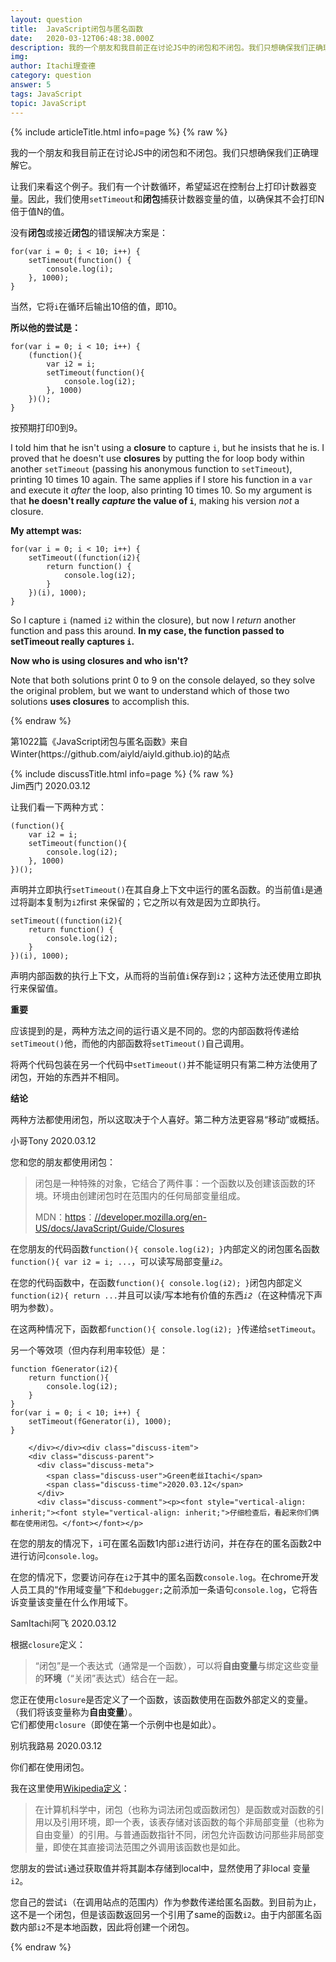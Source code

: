 ```yaml
---
layout: question
title:  JavaScript闭包与匿名函数
date:   2020-03-12T06:48:38.000Z
description: 我的一个朋友和我目前正在讨论JS中的闭包和不闭包。我们只想确保我们正确理解它。让我们来看这个例子。我们有一个计数循环，希望延迟在控制台上打印计数器变量...
img: 
author: Itachi理查德
category: question
answer: 5
tags: JavaScript
topic: JavaScript
---
```

<div class="article-root">
  <div class="article">
    {% include articleTitle.html info=page %}
    {% raw %}
    <div class="article-content"><p><font style="vertical-align: inherit;"><font style="vertical-align: inherit;">我的一个朋友和我目前正在讨论JS中的闭包和不闭包。</font><font style="vertical-align: inherit;">我们只想确保我们正确理解它。</font></font></p>

<p><font style="vertical-align: inherit;"><font style="vertical-align: inherit;">让我们来看这个例子。</font><font style="vertical-align: inherit;">我们有一个计数循环，希望延迟在控制台上打印计数器变量。</font><font style="vertical-align: inherit;">因此，我们使用</font></font><code>setTimeout</code><font style="vertical-align: inherit;"><font style="vertical-align: inherit;">和</font></font><strong><font style="vertical-align: inherit;"><font style="vertical-align: inherit;">闭包</font></font></strong><font style="vertical-align: inherit;"><font style="vertical-align: inherit;">捕获计数器变量的值，以确保其不会打印N倍于值N的值。</font></font></p>

<p><font style="vertical-align: inherit;"><font style="vertical-align: inherit;">没有</font></font><strong><font style="vertical-align: inherit;"><font style="vertical-align: inherit;">闭包</font></font></strong><font style="vertical-align: inherit;"><font style="vertical-align: inherit;">或接近</font></font><strong><font style="vertical-align: inherit;"><font style="vertical-align: inherit;">闭包</font></font></strong><font style="vertical-align: inherit;"><font style="vertical-align: inherit;">的错误解决方案</font><font style="vertical-align: inherit;">是：</font></font></p>

<pre><code>for(var i = 0; i &lt; 10; i++) {<font></font>
    setTimeout(function() {<font></font>
        console.log(i);<font></font>
    }, 1000);<font></font>
}<font></font>
</code></pre>

<p><font style="vertical-align: inherit;"><font style="vertical-align: inherit;">当然，它将</font></font><code>i</code><font style="vertical-align: inherit;"><font style="vertical-align: inherit;">在循环后</font><font style="vertical-align: inherit;">输出10倍的值</font><font style="vertical-align: inherit;">，即10。</font></font></p>

<p><strong><font style="vertical-align: inherit;"><font style="vertical-align: inherit;">所以他的尝试是：</font></font></strong></p>

<pre><code>for(var i = 0; i &lt; 10; i++) {<font></font>
    (function(){<font></font>
        var i2 = i;<font></font>
        setTimeout(function(){<font></font>
            console.log(i2);<font></font>
        }, 1000)<font></font>
    })();<font></font>
}<font></font>
</code></pre>

<p><font style="vertical-align: inherit;"><font style="vertical-align: inherit;">按预期打印0到9。</font></font></p>

<p>I told him that he isn't using a <strong>closure</strong> to capture <code>i</code>, but he insists that he is. I proved that he doesn't use <strong>closures</strong> by putting the for loop body within another <code>setTimeout</code> (passing his anonymous function to <code>setTimeout</code>), printing 10 times 10 again. The same applies if I store his function in a <code>var</code> and execute it <em>after</em> the loop, also printing 10 times 10. So my argument is that <strong>he doesn't really <em>capture</em> the value of <code>i</code></strong>, making his version <em>not</em> a closure.</p>

<p><strong>My attempt was:</strong></p>

<pre><code>for(var i = 0; i &lt; 10; i++) {<font></font>
    setTimeout((function(i2){<font></font>
        return function() {<font></font>
            console.log(i2);<font></font>
        }<font></font>
    })(i), 1000);<font></font>
}<font></font>
</code></pre>

<p>So I capture <code>i</code> (named <code>i2</code> within the closure), but now I <em>return</em> another function and pass this around. <strong>In my case, the function passed to setTimeout really captures <code>i</code>.</strong></p>

<p><strong>Now who is using closures and who isn't?</strong></p>

<p>Note that both solutions print 0 to 9 on the console delayed, so they solve the original problem, but we want to understand which of those two solutions <strong>uses closures</strong> to accomplish this.</p></div>
    {% endraw %}
  </div>
  <p class="winter_mark">第1022篇《JavaScript闭包与匿名函数》来自Winter(https://github.com/aiyld/aiyld.github.io)的站点</p>
  <div class="discuss-wrapper">
    {% include discussTitle.html info=page %}
    {% raw %}
    <div class="discuss-item">
        <div class="discuss-parent">
          <div class="discuss-meta">
            <span class="discuss-user">Jim西门</span>
            <span class="discuss-time">2020.03.12</span>
          </div>
          <div class="discuss-comment"><p><font style="vertical-align: inherit;"><font style="vertical-align: inherit;">让我们看一下两种方式：</font></font></p>

<pre><code>(function(){<font></font>
    var i2 = i;<font></font>
    setTimeout(function(){<font></font>
        console.log(i2);<font></font>
    }, 1000)<font></font>
})();<font></font>
</code></pre>

<p><font style="vertical-align: inherit;"><font style="vertical-align: inherit;">声明并立即执行</font></font><code>setTimeout()</code><font style="vertical-align: inherit;"><font style="vertical-align: inherit;">在其自身上下文</font><font style="vertical-align: inherit;">中运行的匿名函数</font><font style="vertical-align: inherit;">。</font><font style="vertical-align: inherit;">的当前值</font></font><code>i</code><font style="vertical-align: inherit;"><font style="vertical-align: inherit;">是通过将副本复制为</font></font><code>i2</code><font style="vertical-align: inherit;"><font style="vertical-align: inherit;">first </font><font style="vertical-align: inherit;">来保留的</font><font style="vertical-align: inherit;">；</font><font style="vertical-align: inherit;">它之所以有效是因为立即执行。</font></font></p>

<pre><code>setTimeout((function(i2){<font></font>
    return function() {<font></font>
        console.log(i2);<font></font>
    }<font></font>
})(i), 1000);<font></font>
</code></pre>

<p><font style="vertical-align: inherit;"><font style="vertical-align: inherit;">声明内部函数的执行上下文，从而将的当前值</font></font><code>i</code><font style="vertical-align: inherit;"><font style="vertical-align: inherit;">保存到</font></font><code>i2</code><font style="vertical-align: inherit;"><font style="vertical-align: inherit;">；</font><font style="vertical-align: inherit;">这种方法还使用立即执行来保留值。</font></font></p>

<p><strong><font style="vertical-align: inherit;"><font style="vertical-align: inherit;">重要</font></font></strong></p>

<p><font style="vertical-align: inherit;"><font style="vertical-align: inherit;">应该提到的是，两种方法之间的运行语义是不同的。</font><font style="vertical-align: inherit;">您的内部函数将传递给</font></font><code>setTimeout()</code><font style="vertical-align: inherit;"><font style="vertical-align: inherit;">他</font><font style="vertical-align: inherit;">，</font><font style="vertical-align: inherit;">而他的内部函数将</font></font><code>setTimeout()</code><font style="vertical-align: inherit;"><font style="vertical-align: inherit;">自己</font><font style="vertical-align: inherit;">调用</font><font style="vertical-align: inherit;">。</font></font></p>

<p><font style="vertical-align: inherit;"><font style="vertical-align: inherit;">将两个代码包装在另一个代码中</font></font><code>setTimeout()</code><font style="vertical-align: inherit;"><font style="vertical-align: inherit;">并不能证明只有第二种方法使用了闭包，开始的东西并不相同。</font></font></p>

<p><strong><font style="vertical-align: inherit;"><font style="vertical-align: inherit;">结论</font></font></strong></p>

<p><font style="vertical-align: inherit;"><font style="vertical-align: inherit;">两种方法都使用闭包，所以这取决于个人喜好。</font><font style="vertical-align: inherit;">第二种方法更容易“移动”或概括。</font></font></p></div>
        </div></div><div class="discuss-item">
        <div class="discuss-parent">
          <div class="discuss-meta">
            <span class="discuss-user">小哥Tony</span>
            <span class="discuss-time">2020.03.12</span>
          </div>
          <div class="discuss-comment"><p><font style="vertical-align: inherit;"><font style="vertical-align: inherit;">您和您的朋友都使用闭包：</font></font></p>

<blockquote>
  <p><font style="vertical-align: inherit;"><font style="vertical-align: inherit;">闭包是一种特殊的对象，它结合了两件事：一个函数以及创建该函数的环境。</font><font style="vertical-align: inherit;">环境由创建闭包时在范围内的任何局部变量组成。</font></font></p>
  
  <p><font style="vertical-align: inherit;"><font style="vertical-align: inherit;">MDN：</font><a href="https://developer.mozilla.org/en-US/docs/JavaScript/Guide/Closures" rel="noreferrer"><font style="vertical-align: inherit;">https</font></a><font style="vertical-align: inherit;">：</font></font><a href="https://developer.mozilla.org/en-US/docs/JavaScript/Guide/Closures" rel="noreferrer"><font style="vertical-align: inherit;"><font style="vertical-align: inherit;">//developer.mozilla.org/en-US/docs/JavaScript/Guide/Closures</font></font></a></p>
</blockquote>

<p><font style="vertical-align: inherit;"><font style="vertical-align: inherit;">在您朋友的代码函数</font></font><code>function(){ console.log(i2); }</code><font style="vertical-align: inherit;"><font style="vertical-align: inherit;">内部定义的闭包匿名函数</font></font><code>function(){ var i2 = i; ...</code><font style="vertical-align: inherit;"><font style="vertical-align: inherit;">，可以读写局部变量</font></font><em><code>i2</code></em><font style="vertical-align: inherit;"><font style="vertical-align: inherit;">。</font></font></p>

<p><font style="vertical-align: inherit;"><font style="vertical-align: inherit;">在您的代码函数中，在函数</font></font><code>function(){ console.log(i2); }</code><font style="vertical-align: inherit;"><font style="vertical-align: inherit;">闭包内部定义</font></font><code>function(i2){ return ...</code><font style="vertical-align: inherit;"><font style="vertical-align: inherit;">并且可以读/写本地有价值的东西</font></font><em><code>i2</code></em><font style="vertical-align: inherit;"><font style="vertical-align: inherit;">（在这种情况下声明为参数）。</font></font></p>

<p><font style="vertical-align: inherit;"><font style="vertical-align: inherit;">在这两种情况下，函数都</font></font><code>function(){ console.log(i2); }</code><font style="vertical-align: inherit;"><font style="vertical-align: inherit;">传递给</font></font><code>setTimeout</code><font style="vertical-align: inherit;"><font style="vertical-align: inherit;">。</font></font></p>

<p><font style="vertical-align: inherit;"><font style="vertical-align: inherit;">另一个等效项（但内存利用率较低）是：</font></font></p>

<pre><code>function fGenerator(i2){<font></font>
    return function(){<font></font>
        console.log(i2);<font></font>
    }<font></font>
}<font></font>
for(var i = 0; i &lt; 10; i++) {<font></font>
    setTimeout(fGenerator(i), 1000);<font></font>
}<font></font>
</code></pre></div>
        </div></div><div class="discuss-item">
        <div class="discuss-parent">
          <div class="discuss-meta">
            <span class="discuss-user">Green老丝Itachi</span>
            <span class="discuss-time">2020.03.12</span>
          </div>
          <div class="discuss-comment"><p><font style="vertical-align: inherit;"><font style="vertical-align: inherit;">仔细检查后，看起来你们俩都在使用闭包。</font></font></p>

<p><font style="vertical-align: inherit;"><font style="vertical-align: inherit;">在您的朋友的情况下，</font></font><code>i</code><font style="vertical-align: inherit;"><font style="vertical-align: inherit;">可在匿名函数1内部</font></font><code>i2</code><font style="vertical-align: inherit;"><font style="vertical-align: inherit;">进行访问，</font><font style="vertical-align: inherit;">并</font><font style="vertical-align: inherit;">在存在的匿名函数2中进行访问</font></font><code>console.log</code><font style="vertical-align: inherit;"><font style="vertical-align: inherit;">。</font></font></p>

<p><font style="vertical-align: inherit;"><font style="vertical-align: inherit;">在您的情况下，您要访问存在</font></font><code>i2</code><font style="vertical-align: inherit;"><font style="vertical-align: inherit;">于其中的匿名函数</font></font><code>console.log</code><font style="vertical-align: inherit;"><font style="vertical-align: inherit;">。</font><font style="vertical-align: inherit;">在chrome开发人员工具的“作用域变量”下和</font></font><code>debugger;</code><font style="vertical-align: inherit;"><font style="vertical-align: inherit;">之前</font><font style="vertical-align: inherit;">添加一条</font><font style="vertical-align: inherit;">语句</font></font><code>console.log</code><font style="vertical-align: inherit;"><font style="vertical-align: inherit;">，它将告诉变量该变量在什么作用域下。</font></font></p></div>
        </div></div><div class="discuss-item">
        <div class="discuss-parent">
          <div class="discuss-meta">
            <span class="discuss-user">SamItachi阿飞</span>
            <span class="discuss-time">2020.03.12</span>
          </div>
          <div class="discuss-comment"><p><font style="vertical-align: inherit;"><font style="vertical-align: inherit;">根据</font></font><code>closure</code><font style="vertical-align: inherit;"><font style="vertical-align: inherit;">定义：</font></font></p>

<blockquote>
  <p><font style="vertical-align: inherit;"><font style="vertical-align: inherit;">“闭包”是一个表达式（通常是一个函数），可以将</font></font><strong><font style="vertical-align: inherit;"><font style="vertical-align: inherit;">自由变量</font></font></strong><font style="vertical-align: inherit;"><font style="vertical-align: inherit;">与</font><font style="vertical-align: inherit;">绑定这些变量</font><font style="vertical-align: inherit;">的</font></font><strong><font style="vertical-align: inherit;"><font style="vertical-align: inherit;">环境</font></font></strong><font style="vertical-align: inherit;"><font style="vertical-align: inherit;">（“关闭”表达式）结合</font><font style="vertical-align: inherit;">在一起</font><font style="vertical-align: inherit;">。</font></font></p>
</blockquote>

<p><font style="vertical-align: inherit;"><font style="vertical-align: inherit;">您正在使用</font></font><code>closure</code><font style="vertical-align: inherit;"><font style="vertical-align: inherit;">是否定义了一个函数，该函数使用在函数外部定义的变量。</font><font style="vertical-align: inherit;">（我们将该变量称为</font></font><strong><font style="vertical-align: inherit;"><font style="vertical-align: inherit;">自由变量</font></font></strong><font style="vertical-align: inherit;"><font style="vertical-align: inherit;">）。</font></font><br><font style="vertical-align: inherit;"><font style="vertical-align: inherit;">
它们都使用</font></font><code>closure</code><font style="vertical-align: inherit;"><font style="vertical-align: inherit;">（即使在第一个示例中也是如此）。</font></font></p></div>
        </div></div><div class="discuss-item">
        <div class="discuss-parent">
          <div class="discuss-meta">
            <span class="discuss-user">别坑我路易</span>
            <span class="discuss-time">2020.03.12</span>
          </div>
          <div class="discuss-comment"><p><font style="vertical-align: inherit;"><font style="vertical-align: inherit;">你们都在使用闭包。</font></font></p>

<p><font style="vertical-align: inherit;"><font style="vertical-align: inherit;">我</font><font style="vertical-align: inherit;">在这里</font><font style="vertical-align: inherit;">使用</font></font><a href="http://en.wikipedia.org/wiki/Closure_%28computer_science%29" rel="noreferrer"><font style="vertical-align: inherit;"><font style="vertical-align: inherit;">Wikipedia定义</font></font></a><font style="vertical-align: inherit;"><font style="vertical-align: inherit;">：</font></font></p>

<blockquote>
  <p><font style="vertical-align: inherit;"><font style="vertical-align: inherit;">在计算机科学中，闭包（也称为词法闭包或函数闭包）是函数或对函数的引用以及引用环境，即一个表，该表存储对该函数的每个非局部变量（也称为自由变量）的引用。</font><font style="vertical-align: inherit;">与普通函数指针不同，闭包允许函数访问那些非局部变量，即使在其直接词法范围之外调用该函数也是如此。</font></font></p>
</blockquote>

<p><font style="vertical-align: inherit;"><font style="vertical-align: inherit;">您朋友的尝试</font></font><code>i</code><font style="vertical-align: inherit;"><font style="vertical-align: inherit;">通过获取值并将其副本存储到local中，</font><font style="vertical-align: inherit;">显然使用了</font><font style="vertical-align: inherit;">非local </font><font style="vertical-align: inherit;">变量</font></font><code>i2</code><font style="vertical-align: inherit;"><font style="vertical-align: inherit;">。</font></font></p>

<p><font style="vertical-align: inherit;"><font style="vertical-align: inherit;">您自己的尝试</font></font><code>i</code><font style="vertical-align: inherit;"><font style="vertical-align: inherit;">（在调用站点的范围内）作为参数传递给匿名函数。</font><font style="vertical-align: inherit;">到目前为止，这不是一个闭包，但是该函数返回另一个引用了same的函数</font></font><code>i2</code><font style="vertical-align: inherit;"><font style="vertical-align: inherit;">。</font><font style="vertical-align: inherit;">由于内部匿名函数内部</font></font><code>i2</code><font style="vertical-align: inherit;"><font style="vertical-align: inherit;">不是本地</font><font style="vertical-align: inherit;">函数</font><font style="vertical-align: inherit;">，因此将创建一个闭包。</font></font></p></div>
        </div></div>
    {% endraw %}
  </div>
<div>
